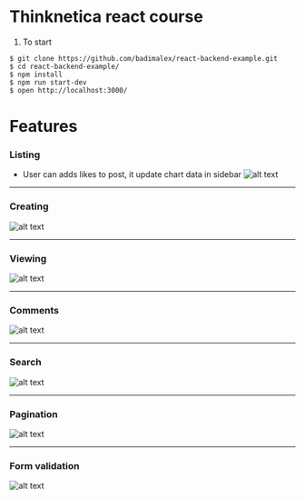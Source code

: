 # Thinknetica react course

1) To start

```console
$ git clone https://github.com/badimalex/react-backend-example.git
$ cd react-backend-example/
$ npm install
$ npm run start-dev
$ open http://localhost:3000/
```

# Features

### Listing
- User can adds likes to post, it update chart data in sidebar
![alt text](https://user-images.githubusercontent.com/4666600/27251902-3b995570-5351-11e7-8012-5f541da136c8.png)

---

### Creating
![alt text](https://user-images.githubusercontent.com/4666600/27251901-3b8cf5a0-5351-11e7-9401-283e8508ae48.png)

---

### Viewing
![alt text](https://user-images.githubusercontent.com/4666600/27251899-3b8ad2ac-5351-11e7-977e-f2b1502de5e0.png)

---

### Comments
![alt text](https://user-images.githubusercontent.com/4666600/27251900-3b8cc4f4-5351-11e7-9238-38ffdd4f6f0f.png)

---

### Search
![alt text](https://user-images.githubusercontent.com/4666600/27251898-3b84d1f4-5351-11e7-84cf-fe87144f136b.png)

---

### Pagination
![alt text](https://user-images.githubusercontent.com/4666600/27251897-3b828fc0-5351-11e7-8d17-2eec7d594023.png)

---

### Form validation
![alt text](https://user-images.githubusercontent.com/4666600/27251896-3b7da136-5351-11e7-8659-1c2e6cbb67e3.png)
